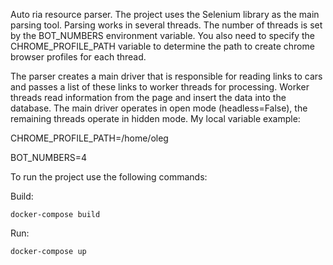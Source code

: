Auto ria resource parser. The project uses the Selenium library as the main parsing tool. Parsing works in several threads. The number of threads is set by the BOT_NUMBERS environment variable. You also need to specify the CHROME_PROFILE_PATH variable to determine the path to create chrome browser profiles for each thread. 

The parser creates a main driver that is responsible for reading links to cars and passes a list of these links to worker threads for processing. Worker threads read information from the page and insert the data into the database. The main driver operates in open mode (headless=False), the remaining threads operate in hidden mode. My local variable example:

CHROME_PROFILE_PATH=/home/oleg

BOT_NUMBERS=4

To run the project use the following commands:

Build:
```shell
docker-compose build
```
Run:
```shell
docker-compose up
```